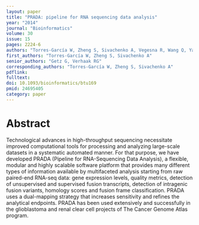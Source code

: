 ```yaml
---
layout: paper
title: "PRADA: pipeline for RNA sequencing data analysis"
year: "2014"
journal: "Bioinformatics"
volume: 30
issue: 15
pages: 2224-6
authors: "Torres-García W, Zheng S, Sivachenko A, Vegesna R, Wang Q, Yao R, Berger MF, Weinstein JN, Getz G, Verhaak RG"
first_authors: "Torres-García W, Zheng S, Sivachenko A"
senior_authors: "Getz G, Verhaak RG"
corresponding_authors: "Torres-García W, Zheng S, Sivachenko A"
pdflink: 
fulltext:
doi: 10.1093/bioinformatics/btu169
pmid: 24695405
category: paper
---
```


# Abstract

Technological advances in high-throughput sequencing necessitate improved computational tools for processing and analyzing large-scale datasets in a systematic automated manner. For that purpose, we have developed PRADA (Pipeline for RNA-Sequencing Data Analysis), a flexible, modular and highly scalable software platform that provides many different types of information available by multifaceted analysis starting from raw paired-end RNA-seq data: gene expression levels, quality metrics, detection of unsupervised and supervised fusion transcripts, detection of intragenic fusion variants, homology scores and fusion frame classification. PRADA uses a dual-mapping strategy that increases sensitivity and refines the analytical endpoints. PRADA has been used extensively and successfully in the glioblastoma and renal clear cell projects of The Cancer Genome Atlas program.



